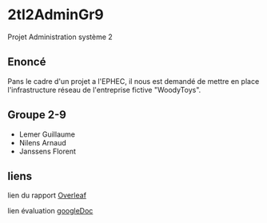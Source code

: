 # 2tl2AdminGr9
Projet Administration système 2

## Enoncé
Pans le cadre d'un projet a l'EPHEC, il nous est demandé de mettre en place l'infrastructure réseau de l'entreprise fictive "WoodyToys".

## Groupe 2-9

* Lemer Guillaume
* Nilens Arnaud
* Janssens Florent

## liens
lien du rapport [Overleaf](https://www.overleaf.com/read/fsxszdmrpddk)

lien évaluation [googleDoc](https://docs.google.com/spreadsheets/d/1bX6_eiObLUtFMnWoalNhQwpon28-ZweBSGlTJwDpga8/edit?usp=sharing)
